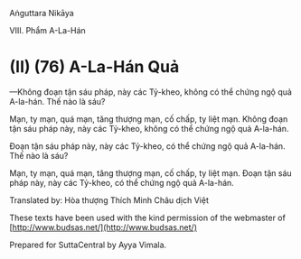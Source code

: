 Aṅguttara Nikāya

VIII. Phẩm A-La-Hán

# (II) (76) A-La-Hán Quả

—Không đoạn tận sáu pháp, này các Tỷ-kheo, không có thể chứng ngộ quả A-la-hán. Thế nào là sáu?

Mạn, ty mạn, quá mạn, tăng thượng mạn, cố chấp, ty liệt mạn. Không đoạn tận sáu pháp này, này các Tỷ-kheo, không có thể chứng ngộ quả A-la-hán.

Ðoạn tận sáu pháp này, này các Tỷ-kheo, có thể chứng ngộ quả A-la-hán. Thế nào là sáu?

Mạn, ty mạn, quá mạn, tăng thượng mạn, cố chấp, ty liệt mạn. Ðoạn tận sáu pháp này, này các Tỷ-kheo, có thể chứng ngộ quả A-la-hán.

Translated by: Hòa thượng Thích Minh Châu dịch Việt

These texts have been used with the kind permission of the webmaster of [http://www.budsas.net/](http://www.budsas.net/)

Prepared for SuttaCentral by Ayya Vimala.